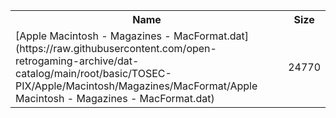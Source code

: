 <table>
<tr><th>Name</th><th>Size</th></tr>
<tr><td>
[Apple Macintosh - Magazines - MacFormat.dat](https://raw.githubusercontent.com/open-retrogaming-archive/dat-catalog/main/root/basic/TOSEC-PIX/Apple/Macintosh/Magazines/MacFormat/Apple Macintosh - Magazines - MacFormat.dat)
</td><td>24770</td></tr>
</table>
